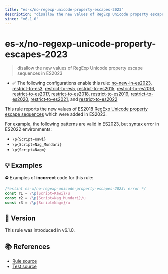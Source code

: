 ```yaml
---
title: "es-x/no-regexp-unicode-property-escapes-2023"
description: "disallow the new values of RegExp Unicode property escape sequences in ES2023"
since: "v6.1.0"
---
```


# es-x/no-regexp-unicode-property-escapes-2023
> disallow the new values of RegExp Unicode property escape sequences in ES2023

- ✅ The following configurations enable this rule: [no-new-in-es2023], [restrict-to-es3], [restrict-to-es5], [restrict-to-es2015], [restrict-to-es2016], [restrict-to-es2017], [restrict-to-es2018], [restrict-to-es2019], [restrict-to-es2020], [restrict-to-es2021], and [restrict-to-es2022]

This rule reports the new values of ES2018 [RegExp Unicode property escape sequences](https://github.com/tc39/proposal-regexp-unicode-property-escapes#readme) which were added in ES2023.

For example, the following patterns are valid in ES2023, but syntax error in ES2022 environments:

- `\p{Script=Kawi}`
- `\p{Script=Nag_Mundari}`
- `\p{Script=Nagm}`

## 💡 Examples

⛔ Examples of **incorrect** code for this rule:

<eslint-playground type="bad">

```js
/*eslint es-x/no-regexp-unicode-property-escapes-2023: error */
const r1 = /\p{Script=Kawi}/u
const r2 = /\p{Script=Nag_Mundari}/u
const r3 = /\p{Script=Nagm}/u
```

</eslint-playground>

## 🚀 Version

This rule was introduced in v6.1.0.

## 📚 References

- [Rule source](https://github.com/eslint-community/eslint-plugin-es-x/blob/master/lib/rules/no-regexp-unicode-property-escapes-2023.js)
- [Test source](https://github.com/eslint-community/eslint-plugin-es-x/blob/master/tests/lib/rules/no-regexp-unicode-property-escapes-2023.js)

[no-new-in-es2023]: ../configs/index.md#no-new-in-es2023
[restrict-to-es3]: ../configs/index.md#restrict-to-es3
[restrict-to-es5]: ../configs/index.md#restrict-to-es5
[restrict-to-es2015]: ../configs/index.md#restrict-to-es2015
[restrict-to-es2016]: ../configs/index.md#restrict-to-es2016
[restrict-to-es2017]: ../configs/index.md#restrict-to-es2017
[restrict-to-es2018]: ../configs/index.md#restrict-to-es2018
[restrict-to-es2019]: ../configs/index.md#restrict-to-es2019
[restrict-to-es2020]: ../configs/index.md#restrict-to-es2020
[restrict-to-es2021]: ../configs/index.md#restrict-to-es2021
[restrict-to-es2022]: ../configs/index.md#restrict-to-es2022
